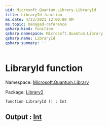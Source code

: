 ```yaml
---
uid: Microsoft.Quantum.Library.LibraryId
title: LibraryId function
ms.date: 4/23/2021 12:00:00 AM
ms.topic: managed-reference
qsharp.kind: function
qsharp.namespace: Microsoft.Quantum.Library
qsharp.name: LibraryId
qsharp.summary: ''
---
```


# LibraryId function

Namespace: [Microsoft.Quantum.Library](xref:Microsoft.Quantum.Library)

Package: [Library2](https://nuget.org/packages/Library2)




```qsharp
function LibraryId () : Int
```


## Output : [Int](xref:microsoft.quantum.qsharp.valueliterals#int-literals)

